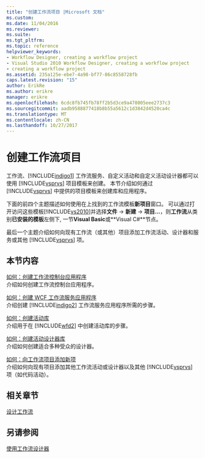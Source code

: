 ```yaml
---
title: "创建工作流项目 |Microsoft 文档"
ms.custom: 
ms.date: 11/04/2016
ms.reviewer: 
ms.suite: 
ms.tgt_pltfrm: 
ms.topic: reference
helpviewer_keywords:
- Workflow Designer, creating a workflow project
- Visual Studio 2010 Workflow Designer, creating a workflow project
- creating a workflow project
ms.assetid: 235a125e-ebe7-4a98-bf77-86c8558728fb
caps.latest.revision: "15"
author: ErikRe
ms.author: erikre
manager: erikre
ms.openlocfilehash: 6cdc8fb745fb78ff2b5d3ce9a478005eee2737c3
ms.sourcegitcommit: aadb9588877418b8b55a5612c1d3842d4520ca4c
ms.translationtype: MT
ms.contentlocale: zh-CN
ms.lasthandoff: 10/27/2017
---
```

# <a name="creating-a-workflow-project"></a>创建工作流项目
工作流、[!INCLUDE[indigo1](../workflow-designer/includes/indigo1_md.md)] 工作流服务、自定义活动和自定义活动设计器都可以使用 [!INCLUDE[vsprvs](../code-quality/includes/vsprvs_md.md)] 项目模板来创建。 本节介绍如何通过 [!INCLUDE[vsprvs](../code-quality/includes/vsprvs_md.md)] 中提供的项目模板来创建库和应用程序。  
  
 下面的前四个主题描述如何使用在上找到的工作流模板**新项目**窗口。 可以通过打开访问这些模板[!INCLUDE[vs2010](../misc/includes/vs2010_md.md)]并选择**文件** -> **新建** -> **项目...**，则**工作流**从类别**已安装的模板**左侧下, 一节**Visual Basic**或**Visual C#**节点。  
  
 最后一个主题介绍如何向现有工作流（或其他）项目添加工作流活动、设计器和服务或其他 [!INCLUDE[vsprvs](../code-quality/includes/vsprvs_md.md)] 项。  
  
## <a name="in-this-section"></a>本节内容  
 [如何：创建工作流控制台应用程序](../workflow-designer/how-to-create-a-workflow-console-application.md)  
 介绍如何创建工作流控制台应用程序。  
  
 [如何：创建 WCF 工作流服务应用程序](../workflow-designer/how-to-create-a-wcf-workflow-service-application.md)  
 介绍创建 [!INCLUDE[indigo2](../workflow-designer/includes/indigo2_md.md)] 工作流服务应用程序所需的步骤。  
  
 [如何：创建活动库](../workflow-designer/how-to-create-an-activity-library.md)  
 介绍用于在 [!INCLUDE[wfd2](../workflow-designer/includes/wfd2_md.md)] 中创建活动库的步骤。  
  
 [如何：创建活动设计器库](../workflow-designer/how-to-create-an-activity-designer-library.md)  
 介绍如何创建适合多种受众的设计器。  
  
 [如何：向工作流项目添加新项](../workflow-designer/how-to-add-a-new-item-to-a-workflow-project.md)  
 介绍如何向现有项目添加其他工作流活动或设计器以及其他 [!INCLUDE[vsprvs](../code-quality/includes/vsprvs_md.md)] 项（如代码活动）。  
  
## <a name="related-sections"></a>相关章节  
 [设计工作流](/dotnet/framework/windows-workflow-foundation/designing-workflows)  
  
## <a name="see-also"></a>另请参阅  
 [使用工作流设计器](../workflow-designer/using-the-workflow-designer.md)